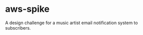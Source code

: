aws-spike
=========

A design challenge for a music artist email notification system to subscribers.
